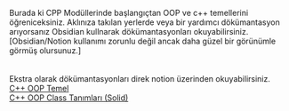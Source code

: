 Burada ki CPP Modüllerinde başlangıçtan OOP ve c++ temellerini öğreniceksiniz. Aklınıza takılan yerlerde veya bir yardımcı dökümantasyon arıyorsanız Obsidian kullnarak dökümantasyonları okuyabilirsiniz. [Obsidian/Notion kullanımı zorunlu değil ancak daha güzel bir görünümle görmüş olursunuz.]</br>
</br>
</br>
Ekstra olarak dökümantasyonları direk notion üzerinden okuyabilirsiniz. </br>
<a href="https://purple-goldenrod-0e3.notion.site/C-OOP-Temel-b6026d8d1b3a45f5906da2cfd5382fd0?pvs=4">C++ OOP Temel</a>   </br>
<a href="https://purple-goldenrod-0e3.notion.site/C-OOP-Solid-Class-Tan-m-aa6959d520294c0495a751ed33c7687c?pvs=4">C++ OOP Class Tanımları (Solid)</a></br>
